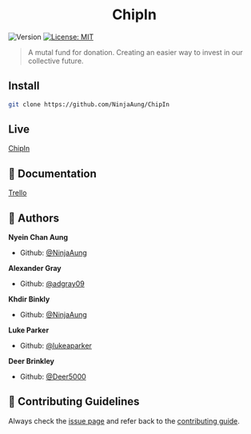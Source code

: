 <h1 align="center">ChipIn</h1>
<p>
  <img alt="Version" src="https://img.shields.io/badge/version-0.0.1-blue.svg?cacheSeconds=2592000" />
  <a href="#" target="_blank">
    <img alt="License: MIT" src="https://img.shields.io/badge/License-MIT-yellow.svg" />
  </a>
</p>

> A mutal fund for donation. Creating an easier way to invest in our collective future.
## Install

```sh
git clone https://github.com/NinjaAung/ChipIn
```

## Live
[ChipIn]()


## 💼 Documentation
[Trello](https://trello.com/b/qgiBQwjY/chipin)


## 👤 Authors

**Nyein Chan Aung**

* Github: [@NinjaAung](https://github.com/NinjaAung)

**Alexander Gray**
* Github: [@adgray09](https://github.com/adgray09)

**Khdir Binkly**
* Github: [@NinjaAung](https://github.com/NinjaAung)

**Luke Parker**
* Github: [@lukeaparker](https://github.comlukeaparker)

**Deer Brinkley**
* Github: [@Deer5000](https://github.com/Deer5000)

## 🤝 Contributing Guidelines
Always check the [issue page]((https://github.com/NinjaAung/nere/issues)) and refer back to the [contributing guide](https://github.com/NinjaAung/nere/blob/master/CONTRIBUTING.md).